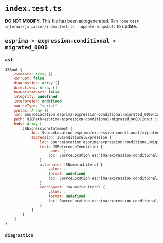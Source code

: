 # `index.test.ts`

**DO NOT MODIFY**. This file has been autogenerated. Run `rome test internal/js-parser/index.test.ts --update-snapshots` to update.

## `esprima > expression-conditional > migrated_0000`

### `ast`

```javascript
JSRoot {
	comments: Array []
	corrupt: false
	diagnostics: Array []
	directives: Array []
	hasHoistedVars: false
	integrity: undefined
	interpreter: undefined
	sourceType: "script"
	syntax: Array []
	loc: SourceLocation esprima/expression-conditional/migrated_0000/input.js 1:0-2:0
	path: UIDPath<esprima/expression-conditional/migrated_0000/input.js>
	body: Array [
		JSExpressionStatement {
			loc: SourceLocation esprima/expression-conditional/migrated_0000/input.js 1:0-1:9
			expression: JSConditionalExpression {
				loc: SourceLocation esprima/expression-conditional/migrated_0000/input.js 1:0-1:9
				test: JSReferenceIdentifier {
					name: "y"
					loc: SourceLocation esprima/expression-conditional/migrated_0000/input.js 1:0-1:1 (y)
				}
				alternate: JSNumericLiteral {
					value: 2
					format: undefined
					loc: SourceLocation esprima/expression-conditional/migrated_0000/input.js 1:8-1:9
				}
				consequent: JSNumericLiteral {
					value: 1
					format: undefined
					loc: SourceLocation esprima/expression-conditional/migrated_0000/input.js 1:4-1:5
				}
			}
		}
	]
}
```

### `diagnostics`

```

```
